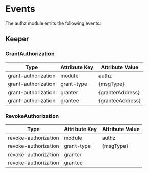 <!--
order: 4
-->

# Events

The authz module emits the following events:

## Keeper

### GrantAuthorization

| Type                 | Attribute Key     | Attribute Value    |
|----------------------|-------------------|--------------------|
| grant-authorization  | module            | authz              |
| grant-authorization  | grant-type        | {msgType}          |
| grant-authorization  | granter           | {granterAddress}   |
| grant-authorization  | grantee           | {granteeAddress}   |


### RevokeAuthorization

| Type                 | Attribute Key     | Attribute Value    |
|----------------------|-------------------|--------------------|
| revoke-authorization | module            | authz              |
| revoke-authorization | grant-type        | {msgType}          |
| revoke-authorization | granter           |                    |
| revoke-authorization | grantee           |                    |
